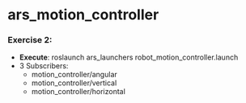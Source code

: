 # ars_motion_controller

### Exercise 2: 
 - **Execute**: roslaunch ars_launchers robot_motion_controller.launch
 - 3 Subscribers:
   - motion_controller/angular
   - motion_controller/vertical
   - motion_controller/horizontal
